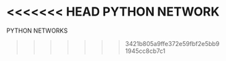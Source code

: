 <<<<<<< HEAD
PYTHON NETWORK
=======
PYTHON NETWORKS
>>>>>>> 3421b805a9ffe372e59fbf2e5bb91945cc8cb7c1
